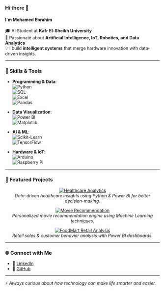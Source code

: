 ### Hi there 👋  

#### I'm **Mohamed Ebrahim**  
🎓 AI Student at **Kafr El-Sheikh University**  
🚀 Passionate about **Artificial Intelligence, IoT, Robotics, and Data Analytics**  
💡 I build **intelligent systems** that merge hardware innovation with data-driven insights.  

---

### 🔧 Skills & Tools  

- **Programming & Data**:  
  ![Python](https://img.shields.io/badge/Python-3776AB?style=for-the-badge&logo=python&logoColor=white)  
  ![SQL](https://img.shields.io/badge/SQL-4479A1?style=for-the-badge&logo=postgresql&logoColor=white)  
  ![Excel](https://img.shields.io/badge/Excel-217346?style=for-the-badge&logo=microsoft-excel&logoColor=white)  
  ![Pandas](https://img.shields.io/badge/Pandas-150458?style=for-the-badge&logo=pandas&logoColor=white)  

- **Data Visualization**:  
  ![Power BI](https://img.shields.io/badge/Power%20BI-F2C811?style=for-the-badge&logo=power-bi&logoColor=black)  
  ![Matplotlib](https://img.shields.io/badge/Matplotlib-004B87?style=for-the-badge&logo=plotly&logoColor=white)  

- **AI & ML**:  
  ![Scikit-Learn](https://img.shields.io/badge/Scikit--Learn-F7931E?style=for-the-badge&logo=scikit-learn&logoColor=white)  
  ![TensorFlow](https://img.shields.io/badge/TensorFlow-FF6F00?style=for-the-badge&logo=tensorflow&logoColor=white)  

- **Hardware & IoT**:  
  ![Arduino](https://img.shields.io/badge/Arduino-00979D?style=for-the-badge&logo=arduino&logoColor=white)  
  ![Raspberry Pi](https://img.shields.io/badge/Raspberry%20Pi-A22846?style=for-the-badge&logo=raspberry-pi&logoColor=white)  

---

### 🚀 Featured Projects  

<p align="center">
  <a href="https://github.com/mohamadx1/Healthcare-Analytics">
    <img src="https://img.shields.io/badge/Healthcare%20Analytics-Data%20Driven%20Insights-blue?style=for-the-badge&logo=github" alt="Healthcare Analytics"/>
  </a>
  <br><em>Data-driven healthcare insights using Python & Power BI for better decision-making.</em>
</p>

<p align="center">
  <a href="https://github.com/mohamed-ebrahim-hamed/MovieRecommendation">
    <img src="https://img.shields.io/badge/Movie%20Recommendation-System%20with%20ML-orange?style=for-the-badge&logo=github" alt="Movie Recommendation"/>
  </a>
  <br><em>Personalized movie recommendation engine using Machine Learning techniques.</em>
</p>

<p align="center">
  <a href="https://github.com/mohamed-ebrahim-hamed/FoodMart-Retail-Analysis">
    <img src="https://img.shields.io/badge/FoodMart%20Retail%20Analysis-Power%20BI%20Dashboards-green?style=for-the-badge&logo=github" alt="FoodMart Retail Analysis"/>
  </a>
  <br><em>Retail sales & customer behavior analysis with Power BI dashboards.</em>
</p>

---

### 🌐 Connect with Me  
- 💼 [LinkedIn](https://www.linkedin.com/in/mohamed-ebrahim-hamed)  
- 📂 [GitHub](https://github.com/mohamed-ebrahim-hamed)  

---

⚡ *Always curious about how technology can make life smarter and easier.*  
